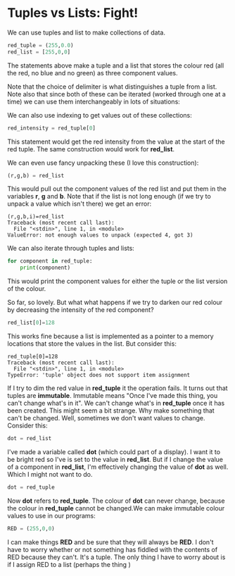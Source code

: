 # Tuples vs Lists: Fight!

We can use tuples and list to make collections of data.

```python
red_tuple = (255,0.0)
red_list = [255,0,0]
```
The statements above make a tuple and a list that stores the colour red (all the red, no blue and no green) as three component values. 

Note that the choice of delimiter is what distinguishes a tuple from a list. Note also that since both of these can be iterated (worked through one at a time) we can use them interchangeably in lots of situations:

We can also use indexing to get values out of these collections:

```python
red_intensity = red_tuple[0]
```
This statement would get the red intensity from the value at the start of the red tuple. The same construction would work for **red_list**.

We can even use fancy unpacking these (I love this construction):

```python
(r,g,b) = red_list
```

This would pull out the component values of the red list and put them in the variables **r**, **g** and **b**. Note that if the list is not long enough (if we try to unpack a value which isn't there) we get an error:

```
(r,g,b,i)=red_list
Traceback (most recent call last):
  File "<stdin>", line 1, in <module>
ValueError: not enough values to unpack (expected 4, got 3)
```

We can also iterate through tuples and lists:

```python
for component in red_tuple:
    print(component)
```


This would print the component values for either the tuple or the list version of the colour. 


So far, so lovely. But what what happens if we try to darken our red colour by decreasing the intensity of the red component?

```python
red_list[0]=128
```

This works fine because a list is implemented as a pointer to a memory locations that store the values in the list. But consider this: 

```
red_tuple[0]=128
Traceback (most recent call last):
  File "<stdin>", line 1, in <module>
TypeError: 'tuple' object does not support item assignment
```

If I try to dim the red value in **red_tuple** it the operation fails. It turns out that tuples are  **immutable**. Immutable means "Once I've made this thing, you can't change what's in it". We can't change what's in **red_tuple** once it has been created. This might seem a bit strange. Why make something that can't be changed. Well, sometimes we don't want values to change. Consider this:

```Python
dot = red_list
```

I've made a variable called **dot** (which could part of a display). I want it to be bright red so I've is set to the value in **red_list**. But if I change the value of a component in  **red_list**, I'm effectively changing the value of **dot** as well. Which I might not want to do. 

```Python
dot = red_tuple
```

Now **dot** refers to **red_tuple**. The colour of **dot** can never change, because the colour in **red_tuple** cannot be changed.We can make immutable colour values to use in our programs:

```Python
RED = (255,0,0)
```

I can make things **RED** and be sure that they will always be **RED**. I don't have to worry whether or not something has fiddled with the contents of RED because they can't. It's a tuple. The only thing I have to worry about is if I assign RED to a list (perhaps the thing )